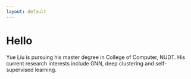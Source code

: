 ```yaml
---
layout: default
---
```


# Hello

Yue Liu is pursuing his master degree in College of Computer, NUDT. His current research interests include GNN, deep clustering and self-supervised learning.